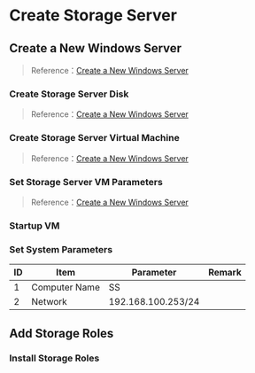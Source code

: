 # Create Storage Server
## Create a New Windows Server
> Reference：[Create a New Windows Server](./03-create-domain-controller.md)
### Create Storage Server Disk
> Reference：[Create a New Windows Server](./03-create-domain-controller.md)
### Create Storage Server Virtual Machine
> Reference：[Create a New Windows Server](./03-create-domain-controller.md)
### Set Storage Server VM Parameters
> Reference：[Create a New Windows Server](./03-create-domain-controller.md)
### Startup VM
### Set System Parameters
| ID | Item | Parameter | Remark |
| --- | --- | --- | --- |
| 1 | Computer Name | SS | |
| 2 | Network | 192.168.100.253/24 | |
## Add Storage Roles

### Install Storage Roles